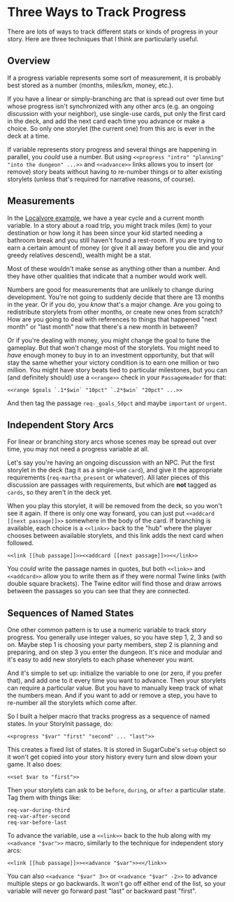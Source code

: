 Three Ways to Track Progress
============================

There are lots of ways to track different stats or kinds of
progress in your story. Here are three techniques that I think are
particularly useful.

Overview
--------

If a progress variable represents some sort of measurement, it is
probably best stored as a number (months, miles/km, money, etc.).

If you have a linear or simply-branching arc that is spread out
over time but whose progress isn't synchronized with any other
arcs (e.g. an ongoing discussion with your neighbor), use
single-use cards, put only the first card in the deck, and add the
next card each time you advance or make a choice. So only one
storylet (the current one) from this arc is ever in the deck at a
time.

If variable represents story progress and several things are
happening in parallel, you *could* use a number.  But using
`<<progress "intro" "planning" "into the dungeon" ...>>` and
`<<advance>>` links allows you to insert (or remove) story beats 
without having to re-number things or to alter existing storylets
(unless that's required for narrative reasons, of course).


Measurements
------------

In the [Localvore example](tutorial-2.md), we have a year cycle
and a current month variable. In a story about a road trip, you
might track miles (km) to your destination or how long it has been
since your kid started needing a bathroom break and you still
haven't found a rest-room. If you are trying to earn a certain
amount of money (or give it all away before you die and your
greedy relatives descend), wealth might be a stat.

Most of these wouldn't make sense as anything other than a number.
And they have other qualities that indicate that a number would
work well.

Numbers are good for measurements that are unlikely to change
during development. You're not going to suddenly decide that there
are 13 months in the year. Or if you do, you *know* that's a major
change. Are you going to redistribute storylets from other months,
or create new ones from scratch? How are you going to deal with
references to things that happened "next month" or "last month"
now that there's a new month in between?

Or if you're dealing with money, you might change the goal to tune
the gameplay. But that won't change most of the storylets. You
might need to *have* enough money to buy in to an investment
opportunity, but that will stay the same whether your victory
condition is to earn one million or two million. You might have
story beats tied to particular milestones, but you can (and
definitely should) use a `<<range>>` check in your `PassageHeader`
for that:

	<<range $goals `.1*$win` "10pct" `.2*$win` "20pct" ...>>

And then tag the passage `req-_goals_50pct` and maybe `important`
or `urgent`.


Independent Story Arcs
----------------------

For linear or branching story arcs whose scenes may be spread out
over time, you may not need a progress variable at all.

Let's say you're having an ongoing discussion with an NPC. Put the
first storylet in the deck (tag it as a single-use `card`), and
give it the appropriate requirements (`req-martha_present` or
whatever). All later pieces of this discussion are passages with
requirements, but which are **not** tagged as `cards`, so they
aren't in the deck yet.

When you play this storylet, it will be removed from the deck, so
you won't see it again. If there is only one way forward, you can
just put `<<addcard [[next passage]]>>` somewhere in the body of the
card. If branching is available, each choice is a `<<link>>` back
to the "hub" where the player chooses between available storylets,
and this link adds the next card when followed.

	<<link [[hub passage]]>><<addcard [[next passage]]>><</link>>

You *could* write the passage names in quotes, but both `<<link>>`
and `<<addcard>>` allow you to write them as if they were normal
Twine links (with double square brackets). The Twine editor will
find those and draw arrows between the passages so you can see
that they are connected.


Sequences of Named States
-------------------------

One other common pattern is to use a numeric variable to track
story progress. You generally use integer values, so you have step
1, 2, 3 and so on. Maybe step 1 is choosing your party members,
step 2 is planning and preparing, and on step 3 you enter the
dungeon. It's nice and modular and it's easy to add new storylets
to each phase whenever you want.

And it's simple to set up: initialize the variable to one (or
zero, if you prefer that), and add one to it every time you want
to advance. Then your storylets can require a particular value.
But you have to manually keep track of what the numbers mean. And
if you want to add or remove a step, you have to re-number all the
storylets which come after.

So I built a helper macro that tracks progress as a sequence of
named states. In your StoryInit passage, do:

	<<progress "$var" "first" "second" ... "last">>

This creates a fixed list of states. It is stored in SugarCube's
`setup` object so it won't get copied into your story history
every turn and slow down your game. It also does:

	<<set $var to "first">>

Then your storylets can ask to be `before`, `during`, or `after` a
particular state. Tag them with things like:

	req-var-during-third
	req-var-after-second
	req-var-before-last

To advance the variable, use a `<<link>>` back to the hub along
with my `<<advance "$var">>` macro, similarly to the technique for
independent story arcs:

	<<link [[hub passage]]>><<advance "$var">><</link>>

You can also `<<advance "$var" 3>>` or `<<advance "$var" -2>>` to
advance multiple steps or go backwards. It won't go off either end
of the list, so your variable will never go forward past "last" or
backward past "first".

